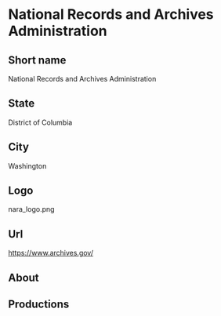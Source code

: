 # National Records and Archives Administration

## Short name

National Records and Archives Administration

## State

District of Columbia

## City

Washington

## Logo

nara\_logo.png

## Url

https://www.archives.gov/

## About



## Productions


